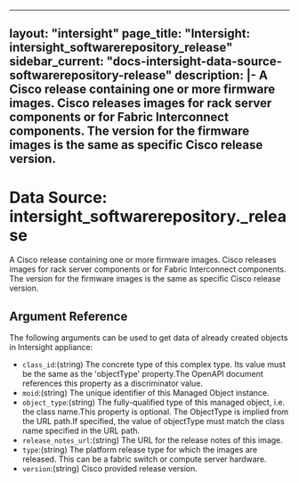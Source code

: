 
---
layout: "intersight"
page_title: "Intersight: intersight_softwarerepository_release"
sidebar_current: "docs-intersight-data-source-softwarerepository-release"
description: |-
A Cisco release containing one or more firmware images. Cisco releases images for rack server components or for Fabric Interconnect components. The version for the firmware images is the same as specific Cisco release version.
---

# Data Source: intersight_softwarerepository._release
A Cisco release containing one or more firmware images. Cisco releases images for rack server components or for Fabric Interconnect components. The version for the firmware images is the same as specific Cisco release version.
## Argument Reference
The following arguments can be used to get data of already created objects in Intersight appliance:
* `class_id`:(string) The concrete type of this complex type. Its value must be the same as the 'objectType' property.The OpenAPI document references this property as a discriminator value. 
* `moid`:(string) The unique identifier of this Managed Object instance. 
* `object_type`:(string) The fully-qualified type of this managed object, i.e. the class name.This property is optional. The ObjectType is implied from the URL path.If specified, the value of objectType must match the class name specified in the URL path. 
* `release_notes_url`:(string) The URL for the release notes of this image. 
* `type`:(string) The platform release type for which the images are released. This can be a fabric switch or compute server hardware. 
* `version`:(string) Cisco provided release version. 

